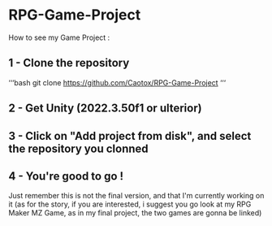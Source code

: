 # RPG-Game-Project
How to see my Game Project :
## 1 - Clone the repository 
‘‘‘bash
git clone https://github.com/Caotox/RPG-Game-Project
‘‘‘
## 2 - Get Unity (2022.3.50f1 or ulterior)

## 3 - Click on "Add project from disk", and select the repository you clonned 

## 4 - You're good to go ! 
Just remember this is not the final version, and that I'm currently working on it (as for the story, if you are interested, i suggest you go look at my RPG Maker MZ Game, as in my final project, the two games are gonna be linked)

